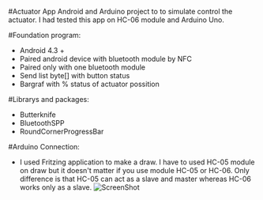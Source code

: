 #Actuator App
Android and Arduino project to to simulate control the actuator. I had tested this app on HC-06 module and Arduino Uno. 

#Foundation program:
- Android 4.3 +
- Paired android device with bluetooth module by NFC
- Paired only with one bluetooth module
- Send list byte[] with button status
- Bargraf with % status of actuator possition

#Librarys and packages:
- Butterknife 
- BluetoothSPP
- RoundCornerProgressBar

#Arduino Connection:
- I used Fritzing application to make a draw. I have to used HC-05 module on draw but it doesn't matter if you use module HC-05 or HC-06. Only difference is that HC-05 can act as a slave and master whereas HC-06 works only as a slave. 
![ScreenShot](https://cloud.githubusercontent.com/assets/12597823/20239854/d7f93aa8-a90a-11e6-9742-56858967ce96.png)




